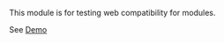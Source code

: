 This module is for testing web compatibility for modules.

See [Demo](https://transmute-industries.github.io/linked-data/smoke-test-react/)

